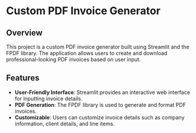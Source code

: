 # Custom PDF Invoice Generator

## Overview

This project is a custom PDF invoice generator built using Streamlit and the FPDF library. The application allows users to create and download professional-looking PDF invoices based on user input.

## Features

- **User-Friendly Interface**: Streamlit provides an interactive web interface for inputting invoice details.
- **PDF Generation**: The FPDF library is used to generate and format PDF invoices.
- **Customizable**: Users can customize invoice details such as company information, client details, and line items.


